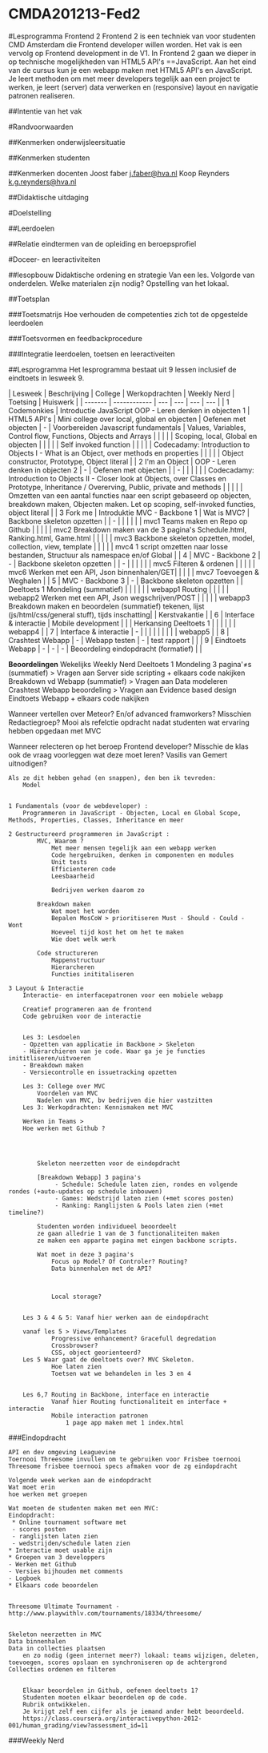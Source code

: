 CMDA201213-Fed2
===============

#Lesprogramma Frontend 2
Frontend 2 is een techniek van voor studenten CMD Amsterdam die Frontend developer willen worden.
Het vak is een vervolg op Frontend development in de V1. 
In Frontend 2 gaan we dieper in op technische mogelijkheden van HTML5 API's ==JavaScript. 
Aan het eind van de cursus kun je een webapp maken met HTML5 API's en JavaScript.   Je leert methoden om met meer developers tegelijk aan een project te werken, je leert (server) data verwerken en (responsive) layout en navigatie patronen realiseren.


##Intentie van het vak


#Randvoorwaarden

##Kenmerken onderwijsleersituatie

##Kenmerken studenten

##Kenmerken docenten
Joost faber j.faber@hva.nl
Koop Reynders k.g.reynders@hva.nl

##Didaktische uitdaging


#Doelstelling

##Leerdoelen

##Relatie eindtermen van de opleiding en beroepsprofiel


#Doceer- en leeractiviteiten

##lesopbouw
Didaktische ordening en strategie
Van een les. Volgorde van onderdelen. 
Welke materialen zijn nodig?
Opstelling van het lokaal.


##Toetsplan

###Toetsmatrijs
Hoe verhouden de competenties zich tot de opgestelde leerdoelen

###Toetsvormen en feedbackprocedure


###Integratie leerdoelen, toetsen en leeractiveiten



##Lesprogramma
Het lesprogramma bestaat uit 9 lessen inclusief de eindtoets in lesweek 9.


| Lesweek | Beschrijving | College | Werkopdrachten | Weekly Nerd | Toetsing | Huiswerk |
| ------- | ------------ | --- | --- | --- | --- |
| 1 Codemonkies | Introductie JavaScript OOP - Leren denken in objecten 1 | HTML5 API's | Mini college over local, global en objecten | Oefenen met objecten | - | Voorbereiden Javascript fundamentals | Values, Variables, Control flow, Functions, Objects and Arrays |
| | | | Scoping, local, Global en objecten |
| | | | Self invoked function |
| | | | Codecadamy: Introduction to Objects I - What is an Object, over methods en properties |
| | | | Object constructor, Prototype, Object literal |
| 2 I'm an Object | OOP - Leren denken in objecten 2 | - | Oefenen met objecten | | - | |
| | | | Codecadamy: Introduction to Objects II - Closer look at Objects, over Classes en Prototype, Inheritance / Overerving, Public, private and methods |
| | | | Omzetten van een aantal functies naar een script gebaseerd op objecten, breakdown maken, Objecten maken. Let op scoping, self-invoked functies, object literal |
| 3 Fork me | Introduktie MVC - Backbone 1 | Wat is MVC? | Backbone skeleton opzetten | | - | |
| | | | mvc1 Teams maken en Repo op Github |
| | | | mvc2 Breakdown maken van de 3 pagina's Schedule.html, Ranking.html, Game.html |
| | | | mvc3 Backbone skeleton opzetten, model, collection, view, template |
| | | | mvc4 1 script omzetten naar losse bestanden, Structuur als namespace en/of Global |
| 4  | MVC - Backbone 2 | - | Backbone skeleton opzetten | | - | | 
| | | | mvc5 Filteren & ordenen |
| | | | mvc6 Werken met een API, Json binnenhalen/GET|
| | | | mvc7 Toevoegen & Weghalen |
| 5  | MVC - Backbone 3 | - | Backbone skeleton opzetten | | Deeltoets 1 Mondeling (summatief) | |
| | | | webapp1 Routing |
| | | | webapp2 Werken met een API, Json wegschrijven/POST |
| | | | webapp3 Breakdown maken en beoordelen (summatief) tekenen, lijst (js/html/css/general stuff), tijds inschatting|
| Kerstvakantie |
| 6  | Interface & interactie | Mobile development | | | Herkansing Deeltoets 1 | |
| | | | webapp4  |
| 7  | Interface & interactie | - | | | | |
| | | | webapp5  |
| 8  | Crashtest Webapp | - | Webapp testen | - | test rapport | |
| 9  | Eindtoets Webapp | - | - | - | Beoordeling eindopdracht (formatief) | |


**Beoordelingen**
Wekelijks Weekly Nerd
Deeltoets 1 Mondeling 3 pagina'≠s (summatief) > Vragen aan Server side scripting
	+ elkaars code nakijken
Breakdown vd Webapp (summatief) > Vragen aan Data modeleren
Crashtest Webapp beoordeling > Vragen aan Evidence based design
Eindtoets Webapp
	+ elkaars code nakijken
	

	
Wanneer vertellen over Meteor? En/of advanced framworkers?
	Misschien Redactiegroep? Mooi als refelctie opdracht
	nadat studenten wat ervaring hebben opgedaan met MVC
	
Wanneer relecteren op het beroep Frontend developer?	Misschie de klas ook de vraag voorleggen wat deze moet leren?
	Vasilis van Gemert uitnodigen?


	Als ze dit hebben gehad (en snappen), den ben ik tevreden:
		Model
		
		
	1 Fundamentals (voor de webdeveloper) :
		Programmeren in JavaScript - Objecten, Local en Global Scope, Methods, Properties, Classes, Inheritance en meer
	
	2 Gestructureerd programmeren in JavaScript :
			MVC, Waarom ? 
				Met meer mensen tegelijk aan een webapp werken
				Code hergebruiken, denken in componenten en modules
				Unit tests
				Efficienteren code
				Leesbaarheid
					
				Bedrijven werken daarom zo
				
			Breakdown maken
				Wat moet het worden 
				Bepalen MosCoW > prioritiseren Must - Should - Could - Wont
				Hoeveel tijd kost het om het te maken
				Wie doet welk werk
				
			Code structureren
				Mappenstructuur
				Hierarcheren
				Functies inititaliseren

	3 Layout & Interactie
		Interactie- en interfacepatronen voor een mobiele webapp
		
		Creatief programeren aan de frontend
		Code gebruiken voor de interactie
		

		Les 3: Lesdoelen
		- Opzetten van applicatie in Backbone > Skeleton
		- Hiërarchieren van je code. Waar ga je je functies inititliseren/uitvoeren
		- Breakdown maken
		- Versiecontrolle en issuetracking opzetten

		Les 3: College over MVC
			Voordelen van MVC
			Nadelen van MVC, bv bedrijven die hier vastzitten
		Les 3: Werkopdrachten: Kennismaken met MVC

		Werken in Teams > 
		Hoe werken met Github ?
		
		


			Skeleton neerzetten voor de eindopdracht
		
			[Breakdown Webapp] 3 pagina's
				 - Schedule: Schedule laten zien, rondes en volgende rondes (+auto-updates op schedule inbouwen)
				 - Games: Wedstrijd laten zien (+met scores posten) 
				 - Ranking: Ranglijsten & Pools laten zien (+met timeline?)
			
			Studenten worden individueel beoordeelt 
			ze gaan alledrie 1 van de 3 functionaliteiten maken
			ze maken een apparte pagina met eingen backbone scripts.

			Wat moet in deze 3 pagina's			
				Focus op Model? Of Controler? Routing?
				Data binnenhalen met de API?
				


				Local storage?

		
		Les 3 & 4 & 5: Vanaf hier werken aan de eindopdracht
		
		vanaf les 5 > Views/Templates
				Progressive enhancement? Gracefull degredation
				Crossbrowser?
				CSS, object georienteerd?
		Les 5 Waar gaat de deeltoets over? MVC Skeleton. 
				Hoe laten zien
				Toetsen wat we behandelen in les 3 en 4
				
				
		Les 6,7 Routing in Backbone, interface en interactie
				Vanaf hier Routing functionaliteit en interface + interactie
				Mobile interaction patronen
					1 page app maken met 1 index.html





###Eindopdracht

	API en dev omgeving Leaguevine
	Toernooi Threesome invullen om te gebruiken voor Frisbee toernooi
	Threesome frisbee toernooi specs afmaken voor de zg eindopdracht

	Volgende week werken aan de eindopdracht
	Wat moet erin
	hoe werken met groepen

	Wat moeten de studenten maken met een MVC:
	Eindopdracht: 
	 * Online tournament software met 
	 - scores posten
	 - ranglijsten laten zien
	 - wedstrijden/schedule laten zien
	* Interactie moet usable zijn
	* Groepen van 3 developpers
	- Werken met Github
	- Versies bijhouden met comments
	- Logboek
	* Elkaars code beoordelen
	

	Threesome Ultimate Tournament - http://www.playwithlv.com/tournaments/18334/threesome/

	
	Skeleton neerzetten in MVC
	Data binnenhalen
	Data in collecties plaatsen
		en zo nodig (geen internet meer?) lokaal: teams wijzigen, deleten, toevoegen, scores opslaan en synchroniseren op de achtergrond
	Collecties ordenen en filteren
	

		Elkaar beoordelen in Github, oefenen deeltoets 1?
		Studenten moeten elkaar beoordelen op de code. 
		Rubrik ontwikkelen.
		Je krijgt zelf een cijfer als je iemand ander hebt beoordeeld.
		https://class.coursera.org/interactivepython-2012-001/human_grading/view?assessment_id=11




###Weekly Nerd





